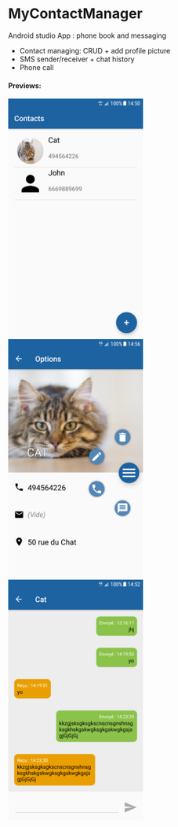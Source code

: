 # MyContactManager
Android studio App : phone book and messaging

- Contact managing: CRUD + add profile picture
- SMS sender/receiver + chat history
- Phone call

<h4>Previews:</h4>

<p>
    <img align="left" src="https://github.com/hivian/MyContactManager/blob/master/contacts_screen.png" width="275">
    <img align="left" src="https://github.com/hivian/MyContactManager/blob/master/infos_screen.png" width="275">
    <img align="left" src="https://github.com/hivian/MyContactManager/blob/master/sms_screen.png" width="275">
</p>

